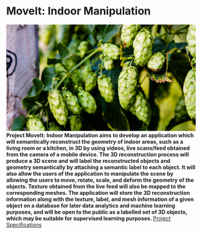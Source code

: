 # MoveIt: Indoor Manipulation
![Project Specifications](bullion-hop-cones.jpg)
<b> Project MoveIt: Indoor Manipulation aims to develop an application which will semantically reconstruct the geometry of indoor areas, such as a living room or a kitchen, in 3D by using videos, live scans/feed obtained from the camera of a mobile device. The 3D reconstruction process will produce a 3D scene and will label the reconstructed objects and geometry semantically by attaching a semantic label to each object. It will also allow the users of the application to manipulate the scene by allowing the users to move, rotate, scale, and deform the geometry of the objects. Texture obtained from the live feed will also be mapped to the corresponding meshes. The application will store the 3D reconstruction information along with the texture, label, and mesh information of a given object on a database for later data analytics and machine learning purposes, and will be open to the public as a labelled set of 3D objects, which may be suitable for supervised learning purposes. </b>
<a href="https://github.com/barisc22/CS491_SeniorDesignProject/raw/master/Hop.pdf" title="Hop">Project Specifications</a>
